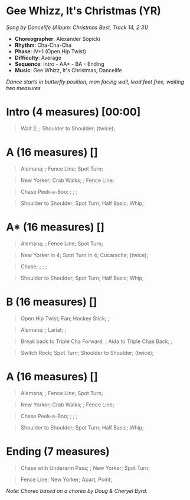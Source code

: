 # Gee Whizz, It's Christmas (YR)
*Song by Dancelife (Album: Christmas Best, Track 14, 2:31)*

* **Choreographer**: Alexander Sopicki
* **Rhythm**: Cha-Cha-Cha
* **Phase**: IV+1 (Open Hip Twist)
* **Difficulty**: Average
* **Sequence**: Intro - AA* - BA - Ending
* **Music**: Gee Whizz, It's Christmas, Dancelife



*Dance starts in butterfly position, man facing wall, lead feet free, waiting two measures*

# Intro (4 measures) [00:00]

> Wait 2; ; Shoulder to Shoulder; (twice);

# A (16 measures) []

> Alemana; ; Fence Line; Spot Turn;

> New Yorker; Crab Walks; ; Fence Line;

> Chase Peek-a-Boo; ; ; ;

> Shoulder to Shoulder; Spot Turn; Half Basic; Whip;

# A* (16 measures) []

> Alemana; ; Fence Line; Spot Turn;

> New Yorker in 4; Spot Turn in 4; Cucaracha; (twice);

> Chase; ; ; ;

> Shoulder to Shoulder; Spot Turn; Half Basic; Whip;

# B (16 measures) []

> Open Hip Twist; Fan; Hockey Stick; ;

> Alemana; ; Lariat; ;

> Break back to Triple Cha Forward; ; Aida to Triple Chas Back; ;

> Switch Rock; Spot Turn; Shoulder to Shoulder; (twice);

# A (16 measures) []

> Alemana; ; Fence Line; Spot Turn;

> New Yorker; Crab Walks; ; Fence Line;

> Chase Peek-a-Boo; ; ; ;

> Shoulder to Shoulder; Spot Turn; Half Basic; Whip;

# Ending (7 measures)

> Chase with Underarm Pass; ; New Yorker; Spot Turn;


> Fence Line; New Yorker; Apart, Point;


*Note: Choreo based on a choreo by Doug & Cheryel Byrd.*


